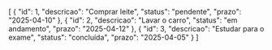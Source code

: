 [
    {
        "id": 1,
        "descricao": "Comprar leite",
        "status": "pendente",
        "prazo": "2025-04-10"
    },
    {
        "id": 2,
        "descricao": "Lavar o carro",
        "status": "em andamento",
        "prazo": "2025-04-12"
    },
    {
        "id": 3,
        "descricao": "Estudar para o exame",
        "status": "concluída",
        "prazo": "2025-04-05"
    }
]
